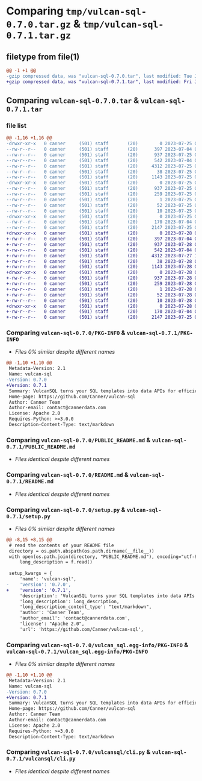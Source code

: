 # Comparing `tmp/vulcan-sql-0.7.0.tar.gz` & `tmp/vulcan-sql-0.7.1.tar.gz`

## filetype from file(1)

```diff
@@ -1 +1 @@
-gzip compressed data, was "vulcan-sql-0.7.0.tar", last modified: Tue Jul 25 08:01:44 2023, max compression
+gzip compressed data, was "vulcan-sql-0.7.1.tar", last modified: Fri Jul 28 03:53:46 2023, max compression
```

## Comparing `vulcan-sql-0.7.0.tar` & `vulcan-sql-0.7.1.tar`

### file list

```diff
@@ -1,16 +1,16 @@
-drwxr-xr-x   0 canner     (501) staff       (20)        0 2023-07-25 08:01:44.713948 vulcan-sql-0.7.0/
--rw-r--r--   0 canner     (501) staff       (20)      397 2023-07-04 06:26:29.000000 vulcan-sql-0.7.0/MANIFEST.in
--rw-r--r--   0 canner     (501) staff       (20)      937 2023-07-25 08:01:44.713514 vulcan-sql-0.7.0/PKG-INFO
--rw-r--r--   0 canner     (501) staff       (20)      542 2023-07-04 02:03:53.000000 vulcan-sql-0.7.0/PUBLIC_README.md
--rw-r--r--   0 canner     (501) staff       (20)     4312 2023-07-25 07:55:01.000000 vulcan-sql-0.7.0/README.md
--rw-r--r--   0 canner     (501) staff       (20)       38 2023-07-25 08:01:44.714083 vulcan-sql-0.7.0/setup.cfg
--rw-r--r--   0 canner     (501) staff       (20)     1143 2023-07-25 08:00:46.000000 vulcan-sql-0.7.0/setup.py
-drwxr-xr-x   0 canner     (501) staff       (20)        0 2023-07-25 08:01:44.710866 vulcan-sql-0.7.0/vulcan_sql.egg-info/
--rw-r--r--   0 canner     (501) staff       (20)      937 2023-07-25 08:01:44.000000 vulcan-sql-0.7.0/vulcan_sql.egg-info/PKG-INFO
--rw-r--r--   0 canner     (501) staff       (20)      259 2023-07-25 08:01:44.000000 vulcan-sql-0.7.0/vulcan_sql.egg-info/SOURCES.txt
--rw-r--r--   0 canner     (501) staff       (20)        1 2023-07-25 08:01:44.000000 vulcan-sql-0.7.0/vulcan_sql.egg-info/dependency_links.txt
--rw-r--r--   0 canner     (501) staff       (20)       52 2023-07-25 08:01:44.000000 vulcan-sql-0.7.0/vulcan_sql.egg-info/entry_points.txt
--rw-r--r--   0 canner     (501) staff       (20)       10 2023-07-25 08:01:44.000000 vulcan-sql-0.7.0/vulcan_sql.egg-info/top_level.txt
-drwxr-xr-x   0 canner     (501) staff       (20)        0 2023-07-25 08:01:44.712454 vulcan-sql-0.7.0/vulcansql/
--rw-r--r--   0 canner     (501) staff       (20)      170 2023-07-04 02:03:53.000000 vulcan-sql-0.7.0/vulcansql/__init__.py
--rw-r--r--   0 canner     (501) staff       (20)     2147 2023-07-25 07:59:55.000000 vulcan-sql-0.7.0/vulcansql/cli.py
+drwxr-xr-x   0 canner     (501) staff       (20)        0 2023-07-28 03:53:46.416262 vulcan-sql-0.7.1/
+-rw-r--r--   0 canner     (501) staff       (20)      397 2023-07-04 06:26:29.000000 vulcan-sql-0.7.1/MANIFEST.in
+-rw-r--r--   0 canner     (501) staff       (20)      937 2023-07-28 03:53:46.415725 vulcan-sql-0.7.1/PKG-INFO
+-rw-r--r--   0 canner     (501) staff       (20)      542 2023-07-04 02:03:53.000000 vulcan-sql-0.7.1/PUBLIC_README.md
+-rw-r--r--   0 canner     (501) staff       (20)     4312 2023-07-27 10:31:34.000000 vulcan-sql-0.7.1/README.md
+-rw-r--r--   0 canner     (501) staff       (20)       38 2023-07-28 03:53:46.416409 vulcan-sql-0.7.1/setup.cfg
+-rw-r--r--   0 canner     (501) staff       (20)     1143 2023-07-28 03:52:42.000000 vulcan-sql-0.7.1/setup.py
+drwxr-xr-x   0 canner     (501) staff       (20)        0 2023-07-28 03:53:46.411651 vulcan-sql-0.7.1/vulcan_sql.egg-info/
+-rw-r--r--   0 canner     (501) staff       (20)      937 2023-07-28 03:53:46.000000 vulcan-sql-0.7.1/vulcan_sql.egg-info/PKG-INFO
+-rw-r--r--   0 canner     (501) staff       (20)      259 2023-07-28 03:53:46.000000 vulcan-sql-0.7.1/vulcan_sql.egg-info/SOURCES.txt
+-rw-r--r--   0 canner     (501) staff       (20)        1 2023-07-28 03:53:46.000000 vulcan-sql-0.7.1/vulcan_sql.egg-info/dependency_links.txt
+-rw-r--r--   0 canner     (501) staff       (20)       52 2023-07-28 03:53:46.000000 vulcan-sql-0.7.1/vulcan_sql.egg-info/entry_points.txt
+-rw-r--r--   0 canner     (501) staff       (20)       10 2023-07-28 03:53:46.000000 vulcan-sql-0.7.1/vulcan_sql.egg-info/top_level.txt
+drwxr-xr-x   0 canner     (501) staff       (20)        0 2023-07-28 03:53:46.414079 vulcan-sql-0.7.1/vulcansql/
+-rw-r--r--   0 canner     (501) staff       (20)      170 2023-07-04 02:03:53.000000 vulcan-sql-0.7.1/vulcansql/__init__.py
+-rw-r--r--   0 canner     (501) staff       (20)     2147 2023-07-25 07:59:55.000000 vulcan-sql-0.7.1/vulcansql/cli.py
```

### Comparing `vulcan-sql-0.7.0/PKG-INFO` & `vulcan-sql-0.7.1/PKG-INFO`

 * *Files 0% similar despite different names*

```diff
@@ -1,10 +1,10 @@
 Metadata-Version: 2.1
 Name: vulcan-sql
-Version: 0.7.0
+Version: 0.7.1
 Summary: VulcanSQL turns your SQL templates into data APIs for efficient data sharing. No backend skills required. Empower your data sharing, faster.
 Home-page: https://github.com/Canner/vulcan-sql
 Author: Canner Team
 Author-email: contact@cannerdata.com
 License: Apache 2.0
 Requires-Python: >=3.0.0
 Description-Content-Type: text/markdown
```

### Comparing `vulcan-sql-0.7.0/PUBLIC_README.md` & `vulcan-sql-0.7.1/PUBLIC_README.md`

 * *Files identical despite different names*

### Comparing `vulcan-sql-0.7.0/README.md` & `vulcan-sql-0.7.1/README.md`

 * *Files identical despite different names*

### Comparing `vulcan-sql-0.7.0/setup.py` & `vulcan-sql-0.7.1/setup.py`

 * *Files 0% similar despite different names*

```diff
@@ -8,15 +8,15 @@
 # read the contents of your README file
 directory = os.path.abspath(os.path.dirname(__file__))
 with open(os.path.join(directory, "PUBLIC_README.md"), encoding="utf-8") as f:
     long_description = f.read()
 
 setup_kwargs = {
     'name': 'vulcan-sql',
-    'version': '0.7.0',
+    'version': '0.7.1',
     'description': 'VulcanSQL turns your SQL templates into data APIs for efficient data sharing. No backend skills required. Empower your data sharing, faster.',
     'long_description': long_description,
     'long_description_content_type': "text/markdown",
     'author': 'Canner Team',
     'author_email': 'contact@cannerdata.com',
     'license': "Apache 2.0",
     'url': 'https://github.com/Canner/vulcan-sql',
```

### Comparing `vulcan-sql-0.7.0/vulcan_sql.egg-info/PKG-INFO` & `vulcan-sql-0.7.1/vulcan_sql.egg-info/PKG-INFO`

 * *Files 0% similar despite different names*

```diff
@@ -1,10 +1,10 @@
 Metadata-Version: 2.1
 Name: vulcan-sql
-Version: 0.7.0
+Version: 0.7.1
 Summary: VulcanSQL turns your SQL templates into data APIs for efficient data sharing. No backend skills required. Empower your data sharing, faster.
 Home-page: https://github.com/Canner/vulcan-sql
 Author: Canner Team
 Author-email: contact@cannerdata.com
 License: Apache 2.0
 Requires-Python: >=3.0.0
 Description-Content-Type: text/markdown
```

### Comparing `vulcan-sql-0.7.0/vulcansql/cli.py` & `vulcan-sql-0.7.1/vulcansql/cli.py`

 * *Files identical despite different names*

